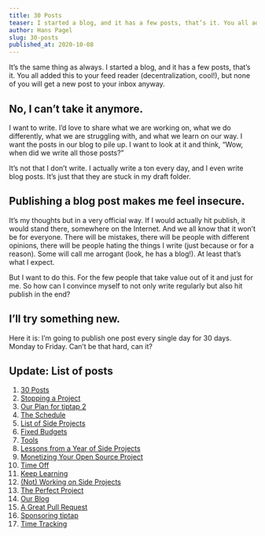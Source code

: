 ```yaml
---
title: 30 Posts
teaser: I started a blog, and it has a few posts, that’s it. You all added this to your feed reader, but none of you will get a new post to your inbox anyway. Let’s try something new!
author: Hans Pagel
slug: 30-posts
published_at: 2020-10-08
---
```


It’s the same thing as always. I started a blog, and it has a few posts, that’s it. You all added this to your feed reader (decentralization, cool!), but none of you will get a new post to your inbox anyway.

## No, I can’t take it anymore.
I want to write. I’d love to share what we are working on, what we do differently, what we are struggling with, and what we learn on our way. I want the posts in our blog to pile up. I want to look at it and think, “Wow, when did we write all those posts?”

It’s not that I don’t write. I actually write a ton every day, and I even write blog posts. It’s just that they are stuck in my draft folder.

## Publishing a blog post makes me feel insecure.
It’s my thoughts but in a very official way. If I would actually hit publish, it would stand there, somewhere on the Internet. And we all know that it won’t be for everyone. There will be mistakes, there will be people with different opinions, there will be people hating the things I write (just because or for a reason). Some will call me arrogant (look, he has a blog!). At least that’s what I expect.

But I want to do this. For the few people that take value out of it and just for me. So how can I convince myself to not only write regularly but also hit publish in the end?

## I’ll try something new.
Here it is: I’m going to publish one post every single day for 30 days. Monday to Friday. Can’t be that hard, can it?

## Update: List of posts

1. [30 Posts](/post/30-posts/)
2. [Stopping a Project](/post/stopping-a-project/)
3. [Our Plan for tiptap 2](/post/our-plan-for-tiptap-2/)
4. [The Schedule](/post/the-schedule/)
5. [List of Side Projects](/post/list-of-side-projects/)
6. [Fixed Budgets](/post/fixed-budgets/)
7. [Tools](/post/tools/)
8. [Lessons from a Year of Side Projects](/post/a-year-of-side-projects/)
9. [Monetizing Your Open Source Project](/post/monetizing-open-source/)
10. [Time Off](/post/time-off/)
11. [Keep Learning](/post/keep-learning/)
12. [(Not) Working on Side Projects](/post/working-on-side-projects/)
13. [The Perfect Project](/post/the-perfect-project/)
14. [Our Blog](/post/our-blog/)
15. [A Great Pull Request](/post/great-pull-requests)
16. [Sponsoring tiptap](/post/sponsoring-tiptap/)
17. [Time Tracking](/post/time-tracking)
